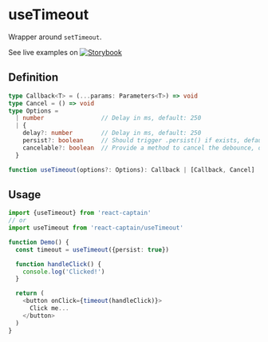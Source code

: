 # useTimeout

Wrapper around `setTimeout`.

See live examples on [![Storybook](https://cdn.jsdelivr.net/gh/storybooks/brand@master/badge/badge-storybook.svg)](https://react-captain.soywod.me/?selectedKind=useTimeout&selectedStory=Default&full=0&addons=1&stories=1&panelRight=0&addonPanel=storybook%2Factions%2Factions-panel)

## Definition

```typescript
type Callback<T> = (...params: Parameters<T>) => void
type Cancel = () => void
type Options =
  | number                // Delay in ms, default: 250
  | {
    delay?: number        // Delay in ms, default: 250
    persist?: boolean     // Should trigger .persist() if exists, default: false
    cancelable?: boolean  // Provide a method to cancel the debounce, default: false
  }

function useTimeout(options?: Options): Callback | [Callback, Cancel]
```

## Usage

```typescript
import {useTimeout} from 'react-captain'
// or
import useTimeout from 'react-captain/useTimeout'

function Demo() {
  const timeout = useTimeout({persist: true})

  function handleClick() {
    console.log('Clicked!')
  }

  return (
    <button onClick={timeout(handleClick)}>
      Click me...
    </button>
  )
}
```
